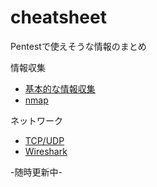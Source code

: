 # cheatsheet
Pentestで使えそうな情報のまとめ<br>

情報収集
- [基本的な情報収集](./collecting_info/collecting_info.md)
- [nmap](./collecting_info/nmap.md)

ネットワーク
- [TCP/UDP](./network/tcp_udp.md)
- [Wireshark](./network/wireshark.md)


-随時更新中-<br>